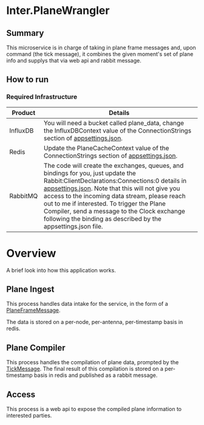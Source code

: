 # Inter.PlaneWrangler

## Summary
This microservice is in charge of taking in plane frame messages and, upon 
command (the tick message), it combines the given moment's set of plane info
and supplys that via web api and rabbit message.

## How to run

### Required Infrastructure
|Product|Details|
|-|-|
|InfluxDB| You will need a bucket called plane_data, change the InfluxDBContext value of the ConnectionStrings section of [appsettings.json](Application/appsettings.json).|
|Redis| Update the PlaneCacheContext value  of the ConnectionStrings section of [appsettings.json](Application/appsettings.json).|
|RabbitMQ| The code will create the exchanges, queues, and bindings for you, just update the Rabbit:ClientDeclarations:Connections:0 details in [appsettings.json](Application/appsettings.json). Note that this will not give you access to the incoming data stream, please reach out to me if interested.  To trigger the Plane Compiler, send a message to the Clock exchange following the binding as described by the appsettings.json file.|

# Overview
A brief look into how this application works.

## Plane Ingest

This process handles data intake for the service, in the form of a [PlaneFrameMessage](Application/Models/PlaneFrameMessage.cs).

The data is stored on a per-node, per-antenna, per-timestamp basis in redis.


## Plane Compiler

This process handles the compilation of plane data, prompted by the [TickMessage](Application/Models/TickMessage.cs).  The final result of this compilation is stored on a per-timestamp basis in redis and published as a rabbit message.

## Access

This process is a web api to expose the compiled plane information to interested parties.
